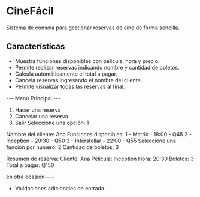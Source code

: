 # CineFácil

Sistema de consola para gestionar reservas de cine de forma sencilla.

## Características

- Muestra funciones disponibles con película, hora y precio.
- Permite realizar reservas indicando nombre y cantidad de boletos.
- Calcula automáticamente el total a pagar.
- Cancela reservas ingresando el nombre del cliente.
- Permite visualizar todas las reservas al final.


--- Menú Principal ---
1. Hacer una reserva
2. Cancelar una reserva
3. Salir
Seleccione una opción: 1

Nombre del cliente: Ana
Funciones disponibles:
1 - Matrix - 18:00 - Q45
2 - Inception - 20:30 - Q50
3 - Interstellar - 22:00 - Q55
Seleccione una función por número: 2
Cantidad de boletos: 3

Resumen de reserva:
Cliente: Ana
Película: Inception
Hora: 20:30
Boletos: 3
Total a pagar: Q150


en otra ocasión----
- Validaciones adicionales de entrada.
